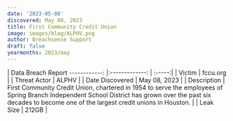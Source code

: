```yaml
---
date: '2023-05-08'
discovered: May 08, 2023
title: First Community Credit Union
image: images/blog/ALPHV.png
author: Breachsense Support
draft: false
yearmonths: 2023/may
---
```



| Data Breach Report
------------:     |:-------------:    | :-----:|
| Victim      | fccu.org      | 
| Threat Actor      |  ALPHV     | 
| Date Discovered      | May 08, 2023      | 
| Description      | First Community Credit Union, chartered in 1954 to serve the employees of Spring Branch Independent School District has grown over the past six decades to become one of the largest credit unions in Houston.      | 
| Leak Size      | 212GB      | 

